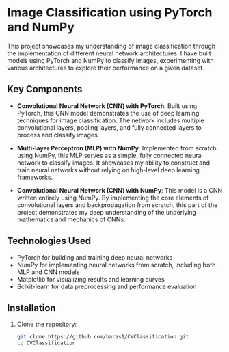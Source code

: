 # Image Classification using PyTorch and NumPy

This project showcases my understanding of image classification through the implementation of different neural network architectures. I have built models using PyTorch and NumPy to classify images, experimenting with various architectures to explore their performance on a given dataset.

## Key Components

- **Convolutional Neural Network (CNN) with PyTorch**: 
  Built using PyTorch, this CNN model demonstrates the use of deep learning techniques for image classification. The network includes multiple convolutional layers, pooling layers, and fully connected layers to process and classify images.
  
- **Multi-layer Perceptron (MLP) with NumPy**: 
  Implemented from scratch using NumPy, this MLP serves as a simple, fully connected neural network to classify images. It showcases my ability to construct and train neural networks without relying on high-level deep learning frameworks.
  
- **Convolutional Neural Network (CNN) with NumPy**: 
  This model is a CNN written entirely using NumPy. By implementing the core elements of convolutional layers and backpropagation from scratch, this part of the project demonstrates my deep understanding of the underlying mathematics and mechanics of CNNs.

## Technologies Used
- PyTorch for building and training deep neural networks
- NumPy for implementing neural networks from scratch, including both MLP and CNN models
- Matplotlib for visualizing results and learning curves
- Scikit-learn for data preprocessing and performance evaluation

## Installation

1. Clone the repository:

   ```bash
   git clone https://github.com/baras1/CVClassification.git
   cd CVClassification
